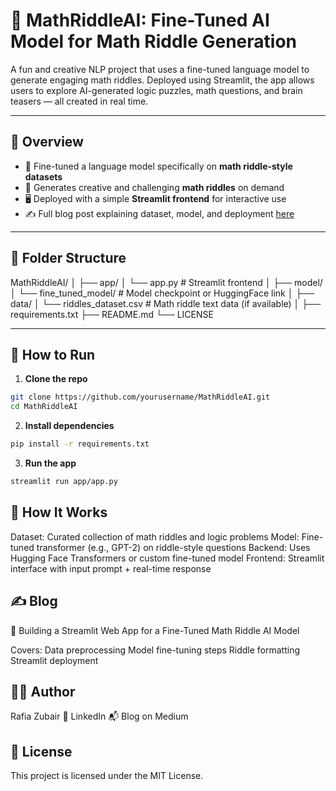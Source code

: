 # 🧩 MathRiddleAI: Fine-Tuned AI Model for Math Riddle Generation

A fun and creative NLP project that uses a fine-tuned language model to generate engaging math riddles. Deployed using Streamlit, the app allows users to explore AI-generated logic puzzles, math questions, and brain teasers — all created in real time.

---

## 📖 Overview

- 🤖 Fine-tuned a language model specifically on **math riddle-style datasets**
- 🧠 Generates creative and challenging **math riddles** on demand
- 🖥️ Deployed with a simple **Streamlit frontend** for interactive use
- ✍️ Full blog post explaining dataset, model, and deployment [here](https://medium.com/@f219643/building-a-streamlit-web-app-for-a-fine-tuned-math-riddle-ai-model-ee881f7de009)

---

## 📁 Folder Structure

MathRiddleAI/
│
├── app/
│ └── app.py # Streamlit frontend
│
├── model/
│ └── fine_tuned_model/ # Model checkpoint or HuggingFace link
│
├── data/
│ └── riddles_dataset.csv # Math riddle text data (if available)
│
├── requirements.txt
├── README.md
└── LICENSE

---

## 🚀 How to Run

1. **Clone the repo**

```bash
git clone https://github.com/yourusername/MathRiddleAI.git
cd MathRiddleAI

```

2. **Install dependencies**

```bash
pip install -r requirements.txt

```

3. **Run the app**

```bash
streamlit run app/app.py

```
## 🧠 How It Works
Dataset: Curated collection of math riddles and logic problems
Model: Fine-tuned transformer (e.g., GPT-2) on riddle-style questions
Backend: Uses Hugging Face Transformers or custom fine-tuned model
Frontend: Streamlit interface with input prompt + real-time response

## ✍️ Blog
📰 Building a Streamlit Web App for a Fine-Tuned Math Riddle AI Model

Covers:
Data preprocessing
Model fine-tuning steps
Riddle formatting
Streamlit deployment

## 👩‍💻 Author
Rafia Zubair
🔗 LinkedIn
📬 Blog on Medium

## 📜 License
This project is licensed under the MIT License.
